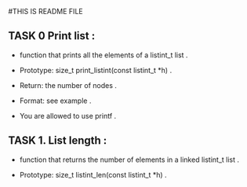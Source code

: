 #THIS IS README FILE 


## TASK 0  Print list :

 - function that prints all the elements of a listint_t list .


 - Prototype: size_t print_listint(const listint_t *h) .
 - Return: the number of nodes .
 - Format: see example .
 - You are allowed to use printf .

## TASK 1. List length :


 - function that returns the number of elements in a linked listint_t list .


 - Prototype: size_t listint_len(const listint_t *h) .

